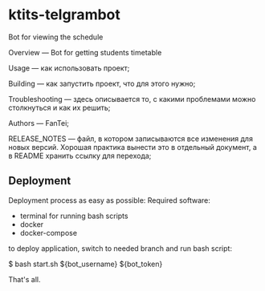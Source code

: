 # ktits-telgrambot
Bot for viewing the schedule

Overview — Bot for getting students timetable

Usage — как использовать проект;

Building — как запустить проект, что для этого нужно;

Troubleshooting — здесь описывается то, с какими проблемами можно столкнуться и как их решить;

Authors — FanTei;

RELEASE_NOTES — файл, в котором записываются все изменения для новых версий. Хорошая практика вынести это в отдельный документ, а в README хранить ссылку для перехода;

## Deployment
Deployment process as easy as possible:
Required software:
- terminal for running bash scripts
- docker
- docker-compose

to deploy application, switch to needed branch and run bash script:

$ bash start.sh ${bot_username} ${bot_token}

That's all.

